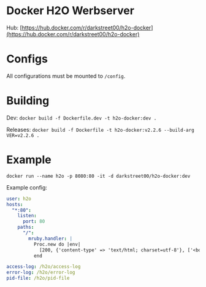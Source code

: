 # Docker H2O Werbserver

Hub: [https://hub.docker.com/r/darkstreet00/h2o-docker](https://hub.docker.com/r/darkstreet00/h2o-docker)

# Configs

All configurations must be mounted to `/config`.

# Building

Dev: `docker build -f Dockerfile.dev -t h2o-docker:dev .`

Releases: `docker build -f Dockerfile -t h2o-docker:v2.2.6 --build-arg VER=v2.2.6 .`

# Example

`docker run --name h2o -p 8080:80 -it -d darkstreet00/h2o-docker:dev`

Example config:

```yml
user: h2o
hosts:
  "*:80":
    listen:
      port: 80
    paths:
      "/":
        mruby.handler: |
          Proc.new do |env|
            [200, {'content-type' => 'text/html; charset=utf-8'}, ['<body style="background-color:#333366"><h1 style="text-align:center; color:rgb(255, 255, 255)">It Works!</h1></body>']]
          end

access-log: /h2o/access-log
error-log: /h2o/error-log
pid-file: /h2o/pid-file

```
